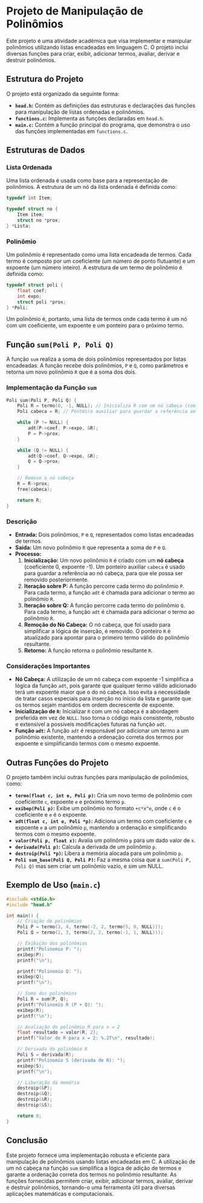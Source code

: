 # Projeto de Manipulação de Polinômios

Este projeto é uma atividade acadêmica que visa implementar e manipular polinômios utilizando listas encadeadas em linguagem C. O projeto inclui diversas funções para criar, exibir, adicionar termos, avaliar, derivar e destruir polinômios.

## Estrutura do Projeto

O projeto está organizado da seguinte forma:

*   **`head.h`:** Contém as definições das estruturas e declarações das funções para manipulação de listas ordenadas e polinômios.
*   **`functions.c`:** Implementa as funções declaradas em `head.h`.
*   **`main.c`:** Contém a função principal do programa, que demonstra o uso das funções implementadas em `functions.c`.

## Estruturas de Dados

### Lista Ordenada

Uma lista ordenada é usada como base para a representação de polinômios. A estrutura de um nó da lista ordenada é definida como:

```c
typedef int Item;

typedef struct no {
    Item item;
    struct no *prox;
} *Lista;
```

### Polinômio

Um polinômio é representado como uma lista encadeada de termos. Cada termo é composto por um coeficiente (um número de ponto flutuante) e um expoente (um número inteiro). A estrutura de um termo de polinômio é definida como:

```c
typedef struct poli {
    float coef;
    int expo;
    struct poli *prox;
} *Poli;
```

Um polinômio é, portanto, uma lista de termos onde cada termo é um nó com um coeficiente, um expoente e um ponteiro para o próximo termo.

## Função `sum(Poli P, Poli Q)`

A função `sum` realiza a soma de dois polinômios representados por listas encadeadas. A função recebe dois polinômios, `P` e `Q`, como parâmetros e retorna um novo polinômio `R` que é a soma dos dois.

### Implementação da Função `sum`

```c
Poli sum(Poli P, Poli Q) {
    Poli R = termo(0, -1, NULL); // Inicializa R com um nó cabeça (coeficiente 0, expoente -1)
    Poli cabeca = R; // Ponteiro auxiliar para guardar a referência ao nó cabeça

    while (P != NULL) {
        adt(P->coef, P->expo, &R);
        P = P->prox;
    }

    while (Q != NULL) {
        adt(Q->coef, Q->expo, &R);
        Q = Q->prox;
    }

    // Remove o nó cabeça
    R = R->prox;
    free(cabeca);

    return R;
}
```

### Descrição

*   **Entrada:** Dois polinômios, `P` e `Q`, representados como listas encadeadas de termos.
*   **Saída:** Um novo polinômio `R` que representa a soma de `P` e `Q`.
*   **Processo:**
    1. **Inicialização:** Um novo polinômio `R` é criado com um **nó cabeça** (coeficiente 0, expoente -1). Um ponteiro auxiliar `cabeca` é usado para guardar a referência ao nó cabeça, para que ele possa ser removido posteriormente.
    2. **Iteração sobre P:** A função percorre cada termo do polinômio `P`. Para cada termo, a função `adt` é chamada para adicionar o termo ao polinômio `R`.
    3. **Iteração sobre Q:** A função percorre cada termo do polinômio `Q`. Para cada termo, a função `adt` é chamada para adicionar o termo ao polinômio `R`.
    4. **Remoção do Nó Cabeça:** O nó cabeça, que foi usado para simplificar a lógica de inserção, é removido. O ponteiro `R` é atualizado para apontar para o primeiro termo válido do polinômio resultante.
    5. **Retorno:** A função retorna o polinômio resultante `R`.

### Considerações Importantes

*   **Nó Cabeça:** A utilização de um nó cabeça com expoente -1 simplifica a lógica da função `adt`, pois garante que qualquer termo válido adicionado terá um expoente maior que o do nó cabeça. Isso evita a necessidade de tratar casos especiais para inserção no início da lista e garante que os termos sejam mantidos em ordem decrescente de expoente.
*   **Inicialização de `R`:** Inicializar `R` com um nó cabeça é a abordagem preferida em vez de `NULL`. Isso torna o código mais consistente, robusto e extensível a possíveis modificações futuras na função `adt`.
*   **Função `adt`:** A função `adt` é responsável por adicionar um termo a um polinômio existente, mantendo a ordenação correta dos termos por expoente e simplificando termos com o mesmo expoente.

## Outras Funções do Projeto

O projeto também inclui outras funções para manipulação de polinômios, como:

*   **`termo(float c, int e, Poli p)`:** Cria um novo termo de polinômio com coeficiente `c`, expoente `e` e próximo termo `p`.
*   **`exibep(Poli p)`:** Exibe um polinômio no formato `+c*x^e`, onde `c` é o coeficiente e `e` é o expoente.
*   **`adt(float c, int e, Poli *p)`:** Adiciona um termo com coeficiente `c` e expoente `e` a um polinômio `p`, mantendo a ordenação e simplificando termos com o mesmo expoente.
*   **`valor(Poli p, float x)`:** Avalia um polinômio `p` para um dado valor de `x`.
*   **`derivada(Poli p)`:** Calcula a derivada de um polinômio `p`.
*   **`destroip(Poli *p)`:** Libera a memória alocada para um polinômio `p`.
*   **`Poli sum_base(Poli Q, Poli P)`:** Faz a mesma coisa que a `sum(Poli P, Poli Q)` mas sem criar um polinômio vazio, e sim um NULL.
## Exemplo de Uso (`main.c`)

```c
#include <stdio.h>
#include "head.h"

int main() {
    // Criação de polinômios
    Poli P = termo(3, 4, termo(-2, 2, termo(5, 0, NULL)));
    Poli Q = termo(1, 3, termo(2, 2, termo(-1, 1, NULL)));

    // Exibição dos polinômios
    printf("Polinomio P: ");
    exibep(P);
    printf("\n");

    printf("Polinomio Q: ");
    exibep(Q);
    printf("\n");

    // Soma dos polinômios
    Poli R = sum(P, Q);
    printf("Polinomio R (P + Q): ");
    exibep(R);
    printf("\n");

    // Avaliação do polinômio R para x = 2
    float resultado = valor(R, 2);
    printf("Valor de R para x = 2: %.2f\n", resultado);

    // Derivada do polinômio R
    Poli S = derivada(R);
    printf("Polinomio S (derivada de R): ");
    exibep(S);
    printf("\n");

    // Liberação da memória
    destroip(&P);
    destroip(&Q);
    destroip(&R);
    destroip(&S);

    return 0;
}
```

## Conclusão

Este projeto fornece uma implementação robusta e eficiente para manipulação de polinômios usando listas encadeadas em C. A utilização de um nó cabeça na função `sum` simplifica a lógica de adição de termos e garante a ordenação correta dos termos no polinômio resultante. As funções fornecidas permitem criar, exibir, adicionar termos, avaliar, derivar e destruir polinômios, tornando-o uma ferramenta útil para diversas aplicações matemáticas e computacionais.
